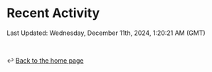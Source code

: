 # Recent Activity

<!--RECENT_ACTIVITY:start-->
<!--RECENT_ACTIVITY:end-->

<!--RECENT_ACTIVITY:last_update-->
Last Updated: Wednesday, December 11th, 2024, 1:20:21 AM (GMT)
<!--RECENT_ACTIVITY:last_update_end-->

<br>

↩️ [Back to the home page](/README.md)

